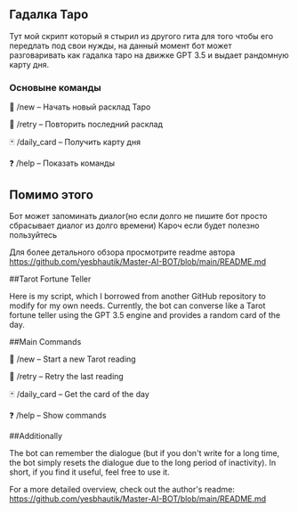 ## Гадалка Таро

Тут мой скрипт который я стырил из другого гита для того чтобы его передлать под свои нужды, на данный момент бот может разговаривать как гадалка таро на движке GPT 3.5 и выдает рандомную карту дня.

### Основыне команды 

🔮 /new – Начать новый расклад Таро

🔄 /retry – Повторить последний расклад

🃏 /daily_card – Получить карту дня

❓ /help – Показать команды

## Помимо этого 

Бот может запоминать диалог(но если долго не пишите бот просто сбрасывает диалог из долго времени)
Кароч если будет полезно пользуйтесь

Для более детального обзора просмотрите readme автора https://github.com/yesbhautik/Master-AI-BOT/blob/main/README.md


##Tarot Fortune Teller

Here is my script, which I borrowed from another GitHub repository to modify for my own needs. Currently, the bot can converse like a Tarot fortune teller using the GPT 3.5 engine and provides a random card of the day.

##Main Commands

🔮 /new – Start a new Tarot reading

🔄 /retry – Retry the last reading

🃏 /daily_card – Get the card of the day

❓ /help – Show commands

##Additionally

The bot can remember the dialogue (but if you don't write for a long time, the bot simply resets the dialogue due to the long period of inactivity).
In short, if you find it useful, feel free to use it.

For a more detailed overview, check out the author's readme: https://github.com/yesbhautik/Master-AI-BOT/blob/main/README.md
